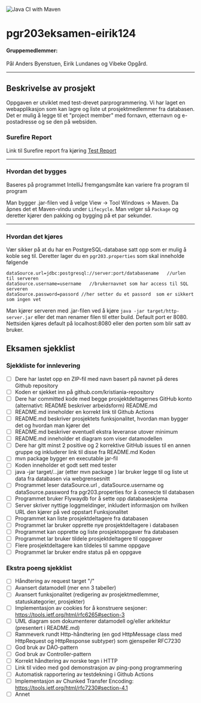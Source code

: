 ![Java CI with Maven](https://github.com/kristiania/pgr203eksamen-eirik124/workflows/Java%20CI%20with%20Maven/badge.svg)
# pgr203eksamen-eirik124

#### Gruppemedlemmer:
Pål Anders Byenstuen, Eirik Lundanes og Vibeke Opgård.

-----------------------------------------------------------

## Beskrivelse av prosjekt

Oppgaven er utviklet med test-drevet parprogrammering. Vi har laget en webapplikasjon som kan lagre og liste ut prosjektmedlemmer fra databasen. Det er mulig å legge til et "project member" med fornavn, etternavn og e-postadresse og se den på websiden.

### Surefire Report
Link til Surefire report fra kjøring
[Test Report](https://github.com/kristiania/pgr203innevering3-eirik124/runs/1283456544)

-----------------------------
### Hvordan det bygges
Baseres på programmet IntelliJ fremgangsmåte kan variere fra program til program

Man bygger .jar-filen ved å velge View -> Tool Windows -> Maven. Da åpnes det et Maven-vindu under ```Lifecycle```. Man velger så ```Package``` og deretter kjører den pakking og bygging på et par sekunder.

-----------------------------
### Hvordan det kjøres

Vær sikker på at du har en PostgreSQL-database satt opp som er mulig å koble seg til. Deretter lager du en ```pgr203.properties``` som skal inneholde følgende
```
dataSource.url=jdbc:postgresql://server:port/databasename   //urlen til serveren
dataSource.username=username   //brukernavnet som har access til SQL serveren
dataSource.password=passord //her setter du et passord  som er sikkert som ingen vet
```

Man kjører serveren med .jar-filen ved å kjøre ```java -jar target/http-server.jar``` eller det man renamer filen til etter build. 
Default port er 8080. Nettsiden kjøres default på localhost:8080 eller den porten som blir satt av bruker.

## Eksamen sjekklist

### Sjekkliste for innlevering
- [ ] Dere har lastet opp en ZIP-fil med navn basert på navnet på deres Github repository
- [ ] Koden er sjekket inn på github.com/kristiania-repository
- [ ] Dere har committed kode med begge prosjektdeltagernes GitHub konto (alternativt: README beskriver arbeidsform)
README.md
- [ ] README.md inneholder en korrekt link til Github Actions
- [ ] README.md beskriver prosjektets funksjonalitet, hvordan man bygger det og hvordan man kjører det
- [ ] README.md beskriver eventuell ekstra leveranse utover minimum
- [ ] README.md inneholder et diagram som viser datamodellen
- [ ] Dere har gitt minst 2 positive og 2 korrektive GitHub issues til en annen gruppe og inkluderer link til disse fra README.md
Koden
- [ ] mvn package bygger en executable jar-fil
- [ ] Koden inneholder et godt sett med tester
- [ ] java -jar target/...jar (etter mvn package ) lar bruker legge til og liste ut data fra databasen via webgrensesnitt
- [ ] Programmet leser dataSource.url , dataSource.username og dataSource.password fra pgr203.properties for å connecte til databasen
- [ ] Programmet bruker Flywaydb for å sette opp databaseskjema
- [ ] Server skriver nyttige loggmeldinger, inkludert informasjon om hvilken URL den kjører på ved oppstart
Funksjonalitet
- [ ] Programmet kan liste prosjektdeltagere fra databasen
- [ ] Programmet lar bruker opprette nye prosjektdeltagere i databasen
- [ ] Programmet kan opprette og liste prosjektoppgaver fra databasen
- [ ] Programmet lar bruker tildele prosjektdeltagere til oppgaver
- [ ] Flere prosjektdeltagere kan tildeles til samme oppgave
- [ ] Programmet lar bruker endre status på en oppgave

### Ekstra poeng sjekklist
- [ ] Håndtering av request target "/"
- [ ] Avansert datamodell (mer enn 3 tabeller)
- [ ] Avansert funksjonalitet (redigering av prosjektmedlemmer, statuskategorier, prosjekter)
- [ ] Implementasjon av cookies for å konstruere sesjoner: https://tools.ietf.org/html/rfc6265#section-3
- [ ] UML diagram som dokumenterer datamodell og/eller arkitektur (presentert i README.md)
- [ ] Rammeverk rundt Http-håndtering (en god HttpMessage class med HttpRequest og HttpResponse subtyper) som gjenspeiler RFC7230
- [ ] God bruk av DAO-pattern
- [ ] God bruk av Controller-pattern
- [ ] Korrekt håndtering av norske tegn i HTTP
- [ ] Link til video med god demonstrasjon av ping-pong programmering
- [ ] Automatisk rapportering av testdekning i Github Actions
- [ ] Implementasjon av Chunked Transfer Encoding: https://tools.ietf.org/html/rfc7230#section-4.1
- [ ] Annet